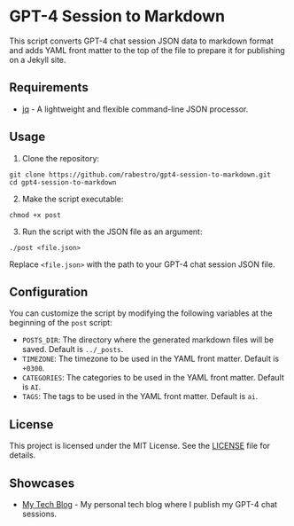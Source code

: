 # GPT-4 Session to Markdown

This script converts GPT-4 chat session JSON data to markdown format and adds YAML front matter to the top of the file to prepare it for publishing on a Jekyll site.

## Requirements

- [jq](https://stedolan.github.io/jq/) - A lightweight and flexible command-line JSON processor.

## Usage

1. Clone the repository:
```shell
git clone https://github.com/rabestro/gpt4-session-to-markdown.git
cd gpt4-session-to-markdown
```

2. Make the script executable:
```shell
chmod +x post
```

3. Run the script with the JSON file as an argument:
```shell
./post <file.json>
```
   Replace `<file.json>` with the path to your GPT-4 chat session JSON file.

## Configuration

You can customize the script by modifying the following variables at the beginning of the `post` script:

- `POSTS_DIR`: The directory where the generated markdown files will be saved. Default is `../_posts`.
- `TIMEZONE`: The timezone to be used in the YAML front matter. Default is `+0300`.
- `CATEGORIES`: The categories to be used in the YAML front matter. Default is `AI`.
- `TAGS`: The tags to be used in the YAML front matter. Default is `ai`.

## License

This project is licensed under the MIT License. See the [LICENSE](LICENSE) file for details.

## Showcases

- [My Tech Blog](https://rabestro.github.io/) - My personal tech blog where I publish my GPT-4 chat sessions.
